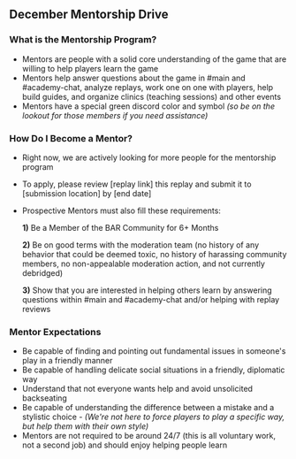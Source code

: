 ## December Mentorship Drive

### What is the Mentorship Program?
- Mentors are people with a solid core understanding of the game that are willing to help players learn the game
- Mentors help answer questions about the game in #main and #academy-chat, analyze replays, work one on one with players, help build guides, and organize clinics (teaching sessions) and other events
- Mentors have a special green discord color and symbol *(so be on the lookout for those members if you need assistance)*

### How Do I Become a Mentor?
- Right now, we are actively looking for more people for the mentorship program
- To apply, please review [replay link] this replay and submit it to [submission location] by [end date]
- Prospective Mentors must also fill these requirements:

  **1)** Be a Member of the BAR Community for 6+ Months
  
  **2)** Be on good terms with the moderation team (no history of any behavior that could be deemed toxic, no history of harassing community members, no non-appealable moderation action, and not currently debridged)
  
  **3)** Show that you are interested in helping others learn by answering questions within #main and #academy-chat and/or helping with replay reviews

### Mentor Expectations
- Be capable of finding and pointing out fundamental issues in someone's play in a friendly manner
- Be capable of handling delicate social situations in a friendly, diplomatic way
- Understand that not everyone wants help and avoid unsolicited backseating
- Be capable of understanding the difference between a mistake and a stylistic choice -
      *(We're not here to force players to play a specific way, but help them with their own style)*
- Mentors are not required to be around 24/7 (this is all voluntary work, not a second job) and should enjoy helping people learn
